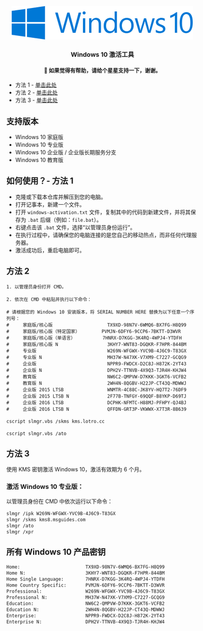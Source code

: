 <p align="center">
  <a href="https://github.com/AienH/Windows-10-Activator/">
    <img src="./assets/Windows_10_Logo.png" alt="Logo">
  </a>

  <h3 align="center">Windows 10 激活工具</h3>
  <h4 align="center">💖 如果觉得有帮助，请给个星星支持一下，谢谢。</h4>
  
- 方法 1 - [单击此处](https://github.com/AienH/Windows-10-Activator/blob/main/README.md#how-to-use----method-1)
- 方法 2 - [单击此处](https://github.com/AienH/Windows-10-Activator/blob/main/README.md#how-to-use----method-1/blob/main/README.md#how-to-use----method-2)
- 方法 3 - [单击此处](https://github.com/AienH/Windows-10-Activator/blob/main/README.md#how-to-use----method-1/blob/main/README.md#how-to-use----method-3)

## 支持版本
- Windows 10 家庭版  
- Windows 10 专业版  
- Windows 10 企业版 / 企业版长期服务分支  
- Windows 10 教育版  

## 如何使用？- 方法 1
- 克隆或下载本仓库并解压到您的电脑。  
- 打开记事本，新建一个文件。  
- 打开 `windows-activation.txt` 文件，复制其中的代码到新建文件，并将其保存为 `.bat` 后缀（例如：`file.bat`）。  
- 右键点击该 `.bat` 文件，选择“以管理员身份运行”。  
- 在执行过程中，请确保您的电脑连接的是您自己的移动热点，而非任何代理服务器。  
- 激活成功后，重启电脑即可。

## 方法 2

   ```
1. 以管理员身份打开 CMD。

2. 依次在 CMD 中粘贴并执行以下命令：

# 请根据您的 Windows 10 安装版本，将 SERIAL NUMBER HERE 替换为以下任意一个序列号：
#     家庭版/核心版                    TX9XD-98N7V-6WMQ6-BX7FG-H8Q99
#     家庭版/核心版（特定国家）        PVMJN-6DFY6-9CCP6-7BKTT-D3WVR
#     家庭版/核心版（单语言）          7HNRX-D7KGG-3K4RQ-4WPJ4-YTDFH
#     家庭版/核心版 N                  3KHY7-WNT83-DGQKR-F7HPR-844BM
#     专业版                          W269N-WFGWX-YVC9B-4J6C9-T83GX
#     专业版 N                        MH37W-N47XK-V7XM9-C7227-GCQG9
#     企业版                          NPPR9-FWDCX-D2C8J-H872K-2YT43
#     企业版 N                        DPH2V-TTNVB-4X9Q3-TJR4H-KHJW4
#     教育版                          NW6C2-QMPVW-D7KKK-3GKT6-VCFB2
#     教育版 N                        2WH4N-8QGBV-H22JP-CT43Q-MDWWJ
#     企业版 2015 LTSB                WNMTR-4C88C-JK8YV-HQ7T2-76DF9
#     企业版 2015 LTSB N              2F77B-TNFGY-69QQF-B8YKP-D69TJ
#     企业版 2016 LTSB                DCPHK-NFMTC-H88MJ-PFHPY-QJ4BJ
#     企业版 2016 LTSB N              QFFDN-GRT3P-VKWWX-X7T3R-8B639

cscript slmgr.vbs /skms kms.lotro.cc

cscript slmgr.vbs /ato
```

## 方法 3

使用 KMS 密钥激活 Windows 10，激活有效期为 6 个月。

### 激活 Windows 10 专业版：

以管理员身份在 CMD 中依次运行以下命令：

```
slmgr /ipk W269N-WFGWX-YVC9B-4J6C9-T83GX
slmgr /skms kms8.msguides.com
slmgr /ato
slmgr /xpr
```

## 所有 Windows 10 产品密钥

```
Home:                        TX9XD-98N7V-6WMQ6-BX7FG-H8Q99
Home N:                      3KHY7-WNT83-DGQKR-F7HPR-844BM
Home Single Language:        7HNRX-D7KGG-3K4RQ-4WPJ4-YTDFH
Home Country Specific:       PVMJN-6DFY6-9CCP6-7BKTT-D3WVR
Professional:                W269N-WFGWX-YVC9B-4J6C9-T83GX
Professional N:              MH37W-N47XK-V7XM9-C7227-GCQG9
Education:                   NW6C2-QMPVW-D7KKK-3GKT6-VCFB2
Education N:                 2WH4N-8QGBV-H22JP-CT43Q-MDWWJ
Enterprise:                  NPPR9-FWDCX-D2C8J-H872K-2YT43
Enterprise N:                DPH2V-TTNVB-4X9Q3-TJR4H-KHJW4
```

